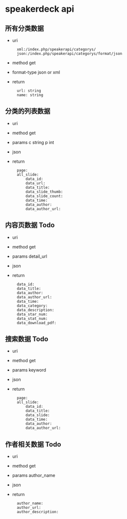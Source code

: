 # speakerdeck api

## 所有分类数据

* uri
	
		xml:/index.php/speakerapi/categorys/
		json:/index.php/speakerapi/categorys/format/json
	
* method get
* format-type json or xml 
* return
		
		url: string
		name: string

## 分类的列表数据

* uri
* method get
* params c string p int
* json
* return
		
		page:
		all_slide:
			data_id:
			data_url:
			data_title:
			data_slide_thumb:
			data_slide_count:
			data_time:
			data_author:
			data_author_url:

## 内容页数据 Todo

* uri
* method get
* params detail_url
* json
* return
		
		data_id:
		data_title:
		data_author:
		data_author_url:
		data_time:
		data_category:
		data_description:
		data_star_num:
		data_stat_num:
		data_download_pdf:

## 搜索数据 Todo

* uri
* method get
* params keyword
* json
* return

		page:
		all_slide:
			data_id:
			data_title:
			data_slide:
			data_time:
			data_author:
			data_author_url:


## 作者相关数据 Todo

* uri
* method get
* params author_name
* json
* return

		author_name:
		author_url:
		author_description:
